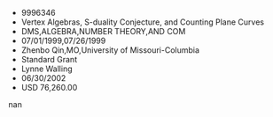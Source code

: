 
* 9996346
* Vertex Algebras, S-duality Conjecture, and Counting Plane Curves
* DMS,ALGEBRA,NUMBER THEORY,AND COM
* 07/01/1999,07/26/1999
* Zhenbo Qin,MO,University of Missouri-Columbia
* Standard Grant
* Lynne Walling
* 06/30/2002
* USD 76,260.00

nan
